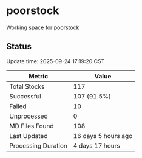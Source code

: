 # poorstock
Working space for poorstock

## Status
Update time: 2025-09-24 17:19:20 CST

| Metric | Value |
|--------|-------|
| Total Stocks | 117 |
| Successful | 107 (91.5%) |
| Failed | 10 |
| Unprocessed | 0 |
| MD Files Found | 108 |
| Last Updated | 16 days 5 hours ago |
| Processing Duration | 4 days 17 hours |

